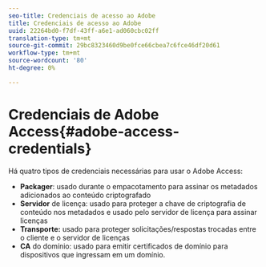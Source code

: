 ```yaml
---
seo-title: Credenciais de acesso ao Adobe
title: Credenciais de acesso ao Adobe
uuid: 22264bd0-f7df-43ff-a6e1-ad060cbc02ff
translation-type: tm+mt
source-git-commit: 29bc8323460d9be0fce66cbea7c6fce46df20d61
workflow-type: tm+mt
source-wordcount: '80'
ht-degree: 0%

---
```



# Credenciais de Adobe Access{#adobe-access-credentials}

Há quatro tipos de credenciais necessárias para usar o Adobe Access:

* **Packager**: usado durante o empacotamento para assinar os metadados adicionados ao conteúdo criptografado
* **Servidor** de licença: usado para proteger a chave de criptografia de conteúdo nos metadados e usado pelo servidor de licença para assinar licenças
* **Transporte:** usado para proteger solicitações/respostas trocadas entre o cliente e o servidor de licenças
* **CA** do domínio: usado para emitir certificados de domínio para dispositivos que ingressam em um domínio.

